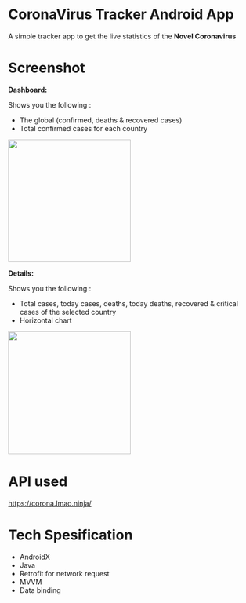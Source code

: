 # CoronaVirus Tracker Android App

A simple tracker app to get the live statistics of the **Novel Coronavirus**

# Screenshot 

**Dashboard:** 

Shows you the following :
* The global (confirmed, deaths & recovered cases)
* Total confirmed cases for each country

<img src="https://i.imgur.com/8X4EeZS.jpg" width="250">

**Details:** 

Shows you the following :
* Total cases, today cases, deaths, today deaths, recovered & critical cases of the selected country
* Horizontal chart

<img src="https://i.imgur.com/cQ0p8cr.jpg" width="250">


# API used 

https://corona.lmao.ninja/ 

#  Tech Spesification
- AndroidX
- Java
- Retrofit for network request
- MVVM
- Data binding
